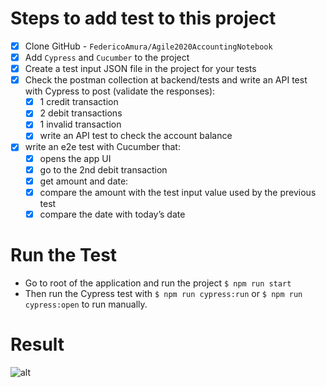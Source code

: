 

# Steps to add test to this project

- [x] Clone GitHub - `FedericoAmura/Agile2020AccountingNotebook`
- [x] Add `Cypress` and `Cucumber` to the project
- [x] Create a test input JSON file in the project for your tests
- [x] Check the postman collection at backend/tests and write an API test with Cypress to post (validate the responses):
  - [x] 1 credit transaction
  - [x] 2 debit transactions
  - [x] 1 invalid transaction
  - [x] write an API test to check the account balance

- [x] write an e2e test with Cucumber that:
  - [x] opens the app UI
  - [x] go to the 2nd debit transaction
  - [x] get amount and date:
  - [x] compare the amount with the test input value used by the previous test
  - [x] compare the date with today’s date

# Run the Test
- Go to root of the application and run the project `$ npm run start`
- Then run the Cypress test with `$ npm run cypress:run` or `$ npm run cypress:open` to run manually.

# Result

![alt](./Snapshot.gif)
